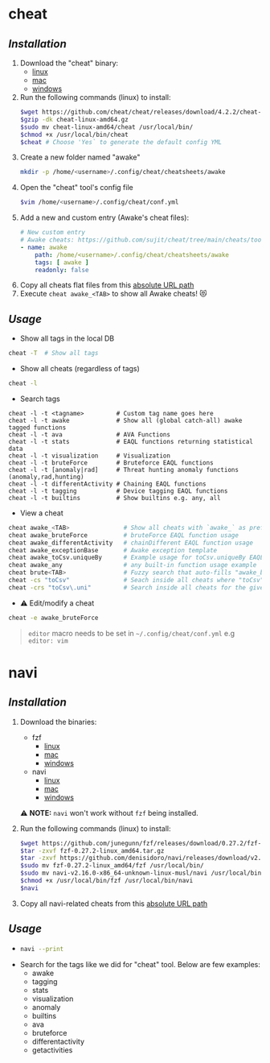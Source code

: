 cheat
========================

*Installation*
---------------------------

1. Download the "cheat" binary:
    * [linux](https://github.com/cheat/cheat/releases/download/4.2.2/cheat-linux-amd64.gz)
    * [mac](https://github.com/cheat/cheat/releases/download/4.2.2/cheat-darwin-amd64.gz)
    * [windows](https://github.com/cheat/cheat/releases/download/4.2.2/cheat-windows-amd64.exe.zip)
2. Run the following commands (linux) to install:
    ```bash
    $wget https://github.com/cheat/cheat/releases/download/4.2.2/cheat-linux-amd64.gz
    $gzip -dk cheat-linux-amd64.gz
    $sudo mv cheat-linux-amd64/cheat /usr/local/bin/
    $chmod +x /usr/local/bin/cheat
    $cheat # Choose 'Yes` to generate the default config YML
    ```
3. Create a new folder named "awake"
    ```bash
    mkdir -p /home/<username>/.config/cheat/cheatsheets/awake
    ```
4. Open the "cheat" tool's config file
    ```bash
    $vim /home/<username>/.config/cheat/conf.yml
    ```
5. Add a new and custom entry (Awake's cheat files):
    ```yaml
    # New custom entry
    # Awake cheats: https://github.com/sujit/cheat/tree/main/cheats/tool.cheat
    - name: awake
        path: /home/<username>/.config/cheat/cheatsheets/awake
        tags: [ awake ]
        readonly: false
    ```
6. Copy all cheats flat files from this [absolute URL path](https://github.com/sujit/cheat/tree/main/cheats/tool.cheat)
7. Execute `cheat awake_<TAB>` to show all Awake cheats! 😻

*Usage*
---------------------------

* Show all tags in the local DB
```bash
cheat -T  # Show all tags
```

* Show all cheats (regardless of tags)
```bash
cheat -l
```

* Search tags
```
cheat -l -t <tagname>         # Custom tag name goes here
cheat -l -t awake             # Show all (global catch-all) awake tagged functions
cheat -l -t ava               # AVA Functions
cheat -l -t stats             # EAQL functions returning statistical data
cheat -l -t visualization     # Visualization
cheat -l -t bruteForce        # Bruteforce EAQL functions
cheat -l -t [anomaly|rad]     # Threat hunting anomaly functions (anomaly,rad,hunting)
cheat -l -t differentActivity # Chaining EAQL functions
cheat -l -t tagging           # Device tagging EAQL functions
cheat -l -t builtins          # Show builtins e.g. any, all
```

* View a cheat
```bash
cheat awake_<TAB>               # Show all cheats with `awake_` as prefix
cheat awake_bruteForce          # bruteForce EAQL function usage
cheat awake_differentActivity   # chainDifferent EAQL function usage
cheat awake_exceptionBase       # Awake exception template
cheat awake_toCsv.uniqueBy      # Example usage for toCsv.uniqueBy EAQL function
cheat awake_any                 # any built-in function usage example
cheat brute<TAB>                # Fuzzy search that auto-fills "awake_bruteForce" 💖
cheat -cs "toCsv"               # Seach inside all cheats where "toCsv" literal string matches ✨
cheat -crs "toCsv\.uni"         # Search inside all cheats for the given RegEx pattern 🔥
```

* :warning: Edit/modify a cheat
```bash
cheat -e awake_bruteForce
```
> `editor` macro needs to be set in `~/.config/cheat/conf.yml` e.g `editor: vim`


navi
========================

*Installation*
------------------------

1. Download the binaries:
    * fzf
        * [linux](https://github.com/junegunn/fzf/releases/download/0.27.2/fzf-0.27.2-linux_amd64.tar.gz)
        * [mac](https://github.com/junegunn/fzf/releases/download/0.27.2/fzf-0.27.2-darwin_amd64.zip)
        * [windows](https://github.com/junegunn/fzf/releases/download/0.27.2/fzf-0.27.2-windows_amd64.zip)
    * navi
        * [linux](https://github.com/denisidoro/navi/releases/download/v2.16.0/navi-v2.16.0-x86_64-unknown-linux-musl.tar.gz)
        * [mac](https://github.com/denisidoro/navi/releases/download/v2.16.0/navi-v2.16.0-x86_64-apple-darwin.tar.gz)
        * [windows](https://github.com/denisidoro/navi/releases/download/v2.16.0/navi-v2.16.0-x86_64-pc-windows-gnu.zip)

    :warning: **NOTE:** `navi` won't work without `fzf` being installed.
2. Run the following commands (linux) to install:
    ```bash
    $wget https://github.com/junegunn/fzf/releases/download/0.27.2/fzf-0.27.2-linux_amd64.tar.gz
    $tar -zxvf fzf-0.27.2-linux_amd64.tar.gz
    $tar -zxvf https://github.com/denisidoro/navi/releases/download/v2.16.0/navi-v2.16.0-x86_64-unknown-linux-musl.tar.gz
    $sudo mv fzf-0.27.2-linux_amd64/fzf /usr/local/bin/
    $sudo mv navi-v2.16.0-x86_64-unknown-linux-musl/navi /usr/local/bin/
    $chmod +x /usr/local/bin/fzf /usr/local/bin/navi
    $navi
    ```
3. Copy all navi-related cheats from this [absolute URL path](https://github.com/sujit/cheat/tree/main/cheats/tool.navi)

*Usage*
------------------------

*  ```bash
   navi --print
   ```
*  Search for the tags like we did for "cheat" tool. Below are few examples:
   * awake
   * tagging
   * stats
   * visualization
   * anomaly
   * builtins
   * ava
   * bruteforce
   * differentactivity
   * getactivities
